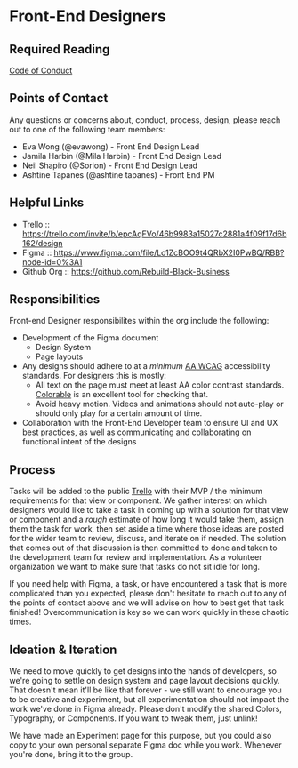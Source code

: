 # Front-End Designers

## Required Reading
[Code of Conduct](../Code_Of_Conduct.md)

## Points of Contact
Any questions or concerns about, conduct, process, design, please reach out to one of the following team members:

- Eva Wong (@evawong) - Front End Design Lead
- Jamila Harbin (@Mila Harbin) - Front End Design Lead
- Neil Shapiro (@Sorion) - Front End Design Lead
- Ashtine Tapanes (@ashtine tapanes) - Front End PM

## Helpful Links
- Trello :: https://trello.com/invite/b/epcAqFVo/46b9983a15027c2881a4f09f17d6b162/design
- Figma :: https://www.figma.com/file/Lo1ZcBOO9t4QRbX2I0PwBQ/RBB?node-id=0%3A1
- Github Org :: https://github.com/Rebuild-Black-Business

## Responsibilities
Front-end Designer responsibilites within the org include the following:

- Development of the Figma document
  - Design System
  - Page layouts
- Any designs should adhere to at a _minimum_ [AA WCAG](https://www.w3.org/WAI/WCAG21/quickref/?currentsidebar=%23col_customize&levels=aaa) accessibility standards. For designers this is mostly:
  - All text on the page must meet at least AA color contrast standards. [Colorable](https://colorable.jxnblk.com/) is an excellent tool for checking that.
  - Avoid heavy motion. Videos and animations should not auto-play or should only play for a certain amount of time.
- Collaboration with the Front-End Developer team to ensure UI and UX best practices, as well as communicating and collaborating on functional intent of the designs

## Process

Tasks will be added to the public [Trello](https://trello.com/invite/b/epcAqFVo/46b9983a15027c2881a4f09f17d6b162/design) with their MVP / the minimum requirements for that view or component. We gather interest on which designers would like to take a task in coming up with a solution for that view or component and a _rough_ estimate of how long it would take them, assign them the task for work, then set aside a time where those ideas are posted for the wider team to review, discuss, and iterate on if needed. The solution that comes out of that discussion is then committed to done and taken to the development team for review and implementation. As a volunteer organization we want to make sure that tasks do not sit idle for long.

If you need help with Figma, a task, or have encountered a task that is more complicated than you expected, please don't hesitate to reach out to any of the points of contact above and we will advise on how to best get that task finished! Overcommunication is key so we can work quickly in these chaotic times.

## Ideation & Iteration

We need to move quickly to get designs into the hands of developers, so we're going to settle on design system and page layout decisions quickly. That doesn't mean it'll be like that forever - we still want to encourage you to be creative and experiment, but all experimentation should not impact the work we've done in Figma already. Please don't modify the shared Colors, Typography, or Components. If you want to tweak them, just unlink!

We have made an Experiment page for this purpose, but you could also copy to your own personal separate Figma doc while you work. Whenever you're done, bring it to the group.